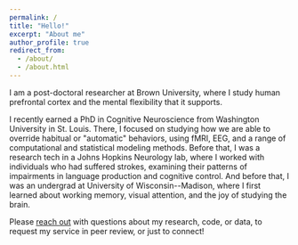 ```yaml
---
permalink: /
title: "Hello!"
excerpt: "About me"
author_profile: true
redirect_from: 
  - /about/
  - /about.html
---
```


I am a post-doctoral researcher at Brown University, where I study human prefrontal cortex and the mental flexibility that it supports.

I recently earned a PhD in Cognitive Neuroscience from Washington University in St. Louis. There, I focused on studying how we are able to override habitual or "automatic" behaviors, using fMRI, EEG, and a range of computational and statistical modeling methods. Before that, I was a research tech in a Johns Hopkins Neurology lab, where I worked with individuals who had suffered strokes, examining their patterns of impairments in language production and cognitive control. And before that, I was an undergrad at University of Wisconsin--Madison, where I first learned about working memory, visual attention, and the joy of studying the brain.

Please <a href="https://www.brown.edu/academics/cognitive-linguistic-psychological-sciences/people/postdoc/michael-freund" target="_blank">reach out</a> with questions about my research, code, or data, to request my service in peer review, or just to connect!
